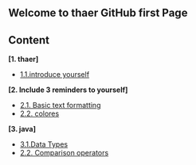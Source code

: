 ## Welcome to **thaer** GitHub first Page




## Content

**[1. thaer]**

  * [1.1.introduce yourself](https://thaer123.github.io/learnig-journal/interd)
  

**[2. Include 3 reminders to yourself]**

  * [2.1. Basic text formatting](https://thaer123.github.io/learnig-journal/second)
  * [2.2. colores]( https://thaer123.github.io/learnig-journal/design)
  
  
  **[3. java]**
  
   * [3.1.Data Types](https://thaer123.github.io/learnig-journal/lab6b)
  * [2.2. Comparison operators]( https://thaer123.github.io/learnig-journal/lab08R)


